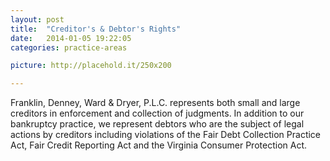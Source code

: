 ```yaml
---
layout: post
title:  "Creditor's & Debtor's Rights"
date:   2014-01-05 19:22:05
categories: practice-areas

picture: http://placehold.it/250x200

---
```


Franklin, Denney, Ward & Dryer, P.L.C. represents both small and large creditors in enforcement and collection of judgments. In addition to our bankruptcy practice, we represent debtors who are the subject of legal actions by creditors including violations of the Fair Debt Collection Practice Act, Fair Credit Reporting Act and the Virginia Consumer Protection Act.